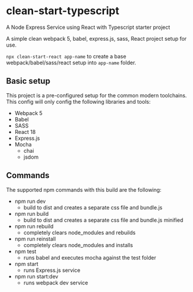 # clean-start-typescript
A Node Express Service using React with Typescript starter project

A simple clean webpack 5, babel, express.js, sass, React project setup for use.

`npx clean-start-react app-name` to create a base webpack/babel/sass/react setup into `app-name` folder.

## Basic setup

This project is a pre-configured setup for the common modern toolchains.  This config will only config the following libraries and tools:

* Webpack 5
* Babel
* SASS
* React 18
* Express.js
* Mocha
  * chai
  * jsdom

## Commands

The supported npm commands with this build are the following:

* npm run dev
  * build to dist and creates a separate css file and bundle.js
* npm run build
  * build to dist and creates a separate css file and bundle.js minified
* npm run rebuild
  * completely clears node_modules and rebuilds
* npm run reinstall
  * completely clears node_modules and installs
* npm test
  * runs babel and executes mocha against the test folder
* npm start
  * runs Express.js service
* npm run start:dev
  * runs webpack dev service
